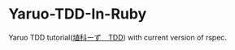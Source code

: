 # Yaruo-TDD-In-Ruby
Yaruo TDD tutorial([埴科ーず　TDD](http://changegetter1.blog63.fc2.com/blog-category-3.html)) with current version of rspec.

